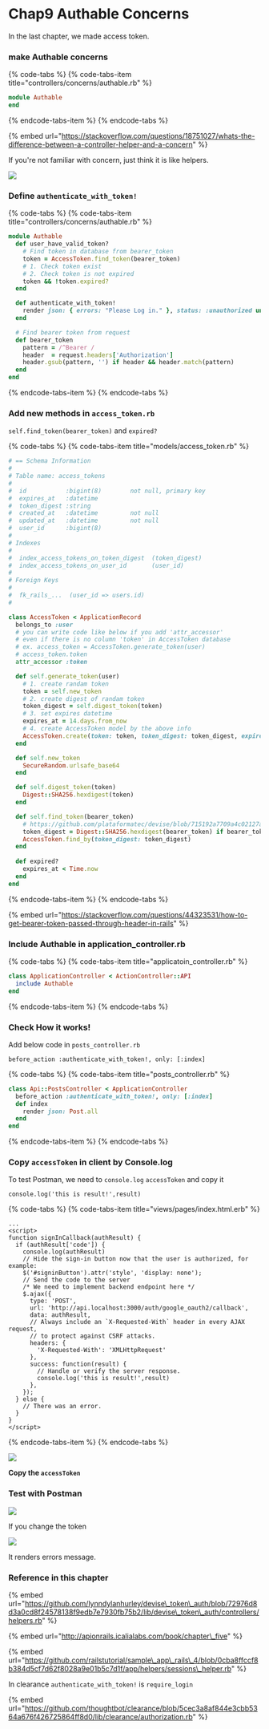 # Chap9 Authable Concerns

In the last chapter, we made access token.



### make Authable concerns

{% code-tabs %}
{% code-tabs-item title="controllers/concerns/authable.rb" %}
```ruby
module Authable
end
```
{% endcode-tabs-item %}
{% endcode-tabs %}



{% embed url="https://stackoverflow.com/questions/18751027/whats-the-difference-between-a-controller-helper-and-a-concern" %}

If you're not familiar with concern, just think it is like helpers.





![](.gitbook/assets/rb-2018-08-11-06.44.46-001.jpg)

### Define `authenticate_with_token!`

{% code-tabs %}
{% code-tabs-item title="controllers/concerns/authable.rb" %}
```ruby
module Authable
  def user_have_valid_token?
    # Find token in database from bearer_token
    token = AccessToken.find_token(bearer_token)
    # 1. Check token exist
    # 2. Check token is not expired
    token && !token.expired?
  end

  def authenticate_with_token!
    render json: { errors: "Please Log in." }, status: :unauthorized unless user_have_valid_token?
  end

  # Find bearer token from request
  def bearer_token
    pattern = /^Bearer /
    header  = request.headers['Authorization']
    header.gsub(pattern, '') if header && header.match(pattern)
  end
end
```
{% endcode-tabs-item %}
{% endcode-tabs %}



### Add new methods in `access_token.rb`

`self.find_token(bearer_token)` and `expired?` 

{% code-tabs %}
{% code-tabs-item title="models/access\_token.rb" %}
```ruby
# == Schema Information
#
# Table name: access_tokens
#
#  id           :bigint(8)        not null, primary key
#  expires_at   :datetime
#  token_digest :string
#  created_at   :datetime         not null
#  updated_at   :datetime         not null
#  user_id      :bigint(8)
#
# Indexes
#
#  index_access_tokens_on_token_digest  (token_digest)
#  index_access_tokens_on_user_id       (user_id)
#
# Foreign Keys
#
#  fk_rails_...  (user_id => users.id)
#

class AccessToken < ApplicationRecord
  belongs_to :user
  # you can write code like below if you add 'attr_accessor'
  # even if there is no column 'token' in AccessToken database
  # ex. access_token = AccessToken.generate_token(user)
  # access_token.token
  attr_accessor :token

  def self.generate_token(user)
    # 1. create randam token
    token = self.new_token
    # 2. create digest of randam token
    token_digest = self.digest_token(token)
    # 3. set expires datetime
    expires_at = 14.days.from_now
    # 4. create AccessToken model by the above info
    AccessToken.create(token: token, token_digest: token_digest, expires_at: expires_at, user: user)
  end

  def self.new_token
    SecureRandom.urlsafe_base64
  end

  def self.digest_token(token)
    Digest::SHA256.hexdigest(token)
  end

  def self.find_token(bearer_token)
    # https://github.com/plataformatec/devise/blob/715192a7709a4c02127afb067e66230061b82cf2/lib/devise/token_generator.rb#L12
    token_digest = Digest::SHA256.hexdigest(bearer_token) if bearer_token
    AccessToken.find_by(token_digest: token_digest)
  end
  
  def expired?
    expires_at < Time.now
  end
end

```
{% endcode-tabs-item %}
{% endcode-tabs %}



{% embed url="https://stackoverflow.com/questions/44323531/how-to-get-bearer-token-passed-through-header-in-rails" %}



### Include Authable in application\_controller.rb

{% code-tabs %}
{% code-tabs-item title="applicatoin\_controller.rb" %}
```ruby
class ApplicationController < ActionController::API
  include Authable
end
```
{% endcode-tabs-item %}
{% endcode-tabs %}



### Check How it works!

Add below code in `posts_controller.rb`

```text
before_action :authenticate_with_token!, only: [:index]
```



{% code-tabs %}
{% code-tabs-item title="posts\_controller.rb" %}
```ruby
class Api::PostsController < ApplicationController
  before_action :authenticate_with_token!, only: [:index]
  def index
    render json: Post.all
  end
end
```
{% endcode-tabs-item %}
{% endcode-tabs %}



###  Copy `accessToken` in client by Console.log

To test Postman, we need to `console.log` `accessToken` and copy it

```text
console.log('this is result!',result)
```



{% code-tabs %}
{% code-tabs-item title="views/pages/index.html.erb" %}
```markup
...
<script>
function signInCallback(authResult) {
  if (authResult['code']) {
    console.log(authResult)
    // Hide the sign-in button now that the user is authorized, for example:
    $('#signinButton').attr('style', 'display: none');
    // Send the code to the server
    /* We need to implement backend endpoint here */
    $.ajax({
      type: 'POST',
      url: 'http://api.localhost:3000/auth/google_oauth2/callback',
      data: authResult,
      // Always include an `X-Requested-With` header in every AJAX request,
      // to protect against CSRF attacks.
      headers: {
        'X-Requested-With': 'XMLHttpRequest'
      },
      success: function(result) {
        // Handle or verify the server response.
        console.log('this is result!',result)
      },
    });
  } else {
    // There was an error.
  }
}
</script>
```
{% endcode-tabs-item %}
{% endcode-tabs %}

![](.gitbook/assets/sukurnshotto-2018-08-12-125547.png)

**Copy the `accessToken`**



### Test with Postman

![](.gitbook/assets/sukurnshotto-2018-08-12-132545.png)

If you change the token

![](.gitbook/assets/sukurnshotto-2018-08-12-132629.png)

It renders errors message.

### Reference in this chapter

{% embed url="https://github.com/lynndylanhurley/devise\_token\_auth/blob/72976d8d3a0cd8f24578138f9edb7e7930fb75b2/lib/devise\_token\_auth/controllers/helpers.rb" %}

{% embed url="http://apionrails.icalialabs.com/book/chapter\_five" %}

{% embed url="https://github.com/railstutorial/sample\_app\_rails\_4/blob/0cba8ffccf8b384d5cf7d62f8028a9e01b5c7d1f/app/helpers/sessions\_helper.rb" %}



In clearance `authenticate_with_token!` is `require_login`

{% embed url="https://github.com/thoughtbot/clearance/blob/5cec3a8af844e3cbb5364a676f426725864ff8d0/lib/clearance/authorization.rb" %}

